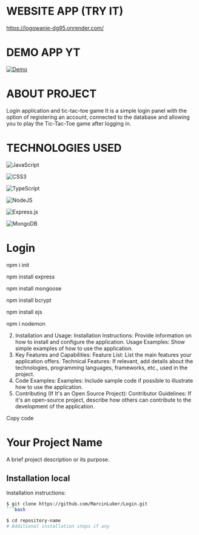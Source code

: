 # WEBSITE APP (TRY IT)
https://logowanie-dg95.onrender.com/

# DEMO APP YT

[![Demo](https://img.youtube.com/vi/8d5NCJSuhgo/0.jpg)](https://youtu.be/8d5NCJSuhgo)

# ABOUT PROJECT

Login application and tic-tac-toe game
It is a simple login panel with the option of registering an account, connected to the database and allowing you to play the Tic-Tac-Toe game after logging in.

# TECHNOLOGIES USED

![JavaScript](https://img.shields.io/badge/javascript-%23323330.svg?style=for-the-badge&logo=javascript&logoColor=%23F7DF1E)

![CSS3](https://img.shields.io/badge/css3-%231572B6.svg?style=for-the-badge&logo=css3&logoColor=white)

![TypeScript](https://img.shields.io/badge/typescript-%23007ACC.svg?style=for-the-badge&logo=typescript&logoColor=white)

![NodeJS](https://img.shields.io/badge/node.js-6DA55F?style=for-the-badge&logo=node.js&logoColor=white)

![Express.js](https://img.shields.io/badge/express.js-%23404d59.svg?style=for-the-badge&logo=express&logoColor=%2361DAFB)

![MongoDB](https://img.shields.io/badge/MongoDB-%234ea94b.svg?style=for-the-badge&logo=mongodb&logoColor=white)


# Login
npm i init

npm install express

npm install mongoose

npm install bcrypt

npm install ejs

npm i nodemon


2. Installation and Usage:
Installation Instructions: Provide information on how to install and configure the application.
Usage Examples: Show simple examples of how to use the application.
3. Key Features and Capabilities:
Feature List: List the main features your application offers.
Technical Features: If relevant, add details about the technologies, programming languages, frameworks, etc., used in the project.
4. Code Examples:
Examples: Include sample code if possible to illustrate how to use the application.
5. Contributing (If It's an Open Source Project):
Contributor Guidelines: If it's an open-source project, describe how others can contribute to the development of the application.

Copy code
# Your Project Name

A brief project description or its purpose.

## Installation local

Installation instructions:

```bash
$ git clone https://github.com/MarcinLuber/Login.git
```bash

$ cd repository-name
# Additional installation steps if any
